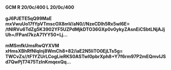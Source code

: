 #### GCM R 20/0c/400 L 20/0c/400
**gJ6PJETE5qQ99MaE**<br/>**mxVwuUo17fYpVTmscOX8mV/aN0//NzeCDlh5Rx5wI6E=**<br/>**/tNIRVu6TdZg5K3902YF5UZPdMjkDTO36GXp0v0ykyZAsnEiCSbtLNjAJjUh+/FPanl7kzA71YY50+Lj...**<br/><br/>
**mMSmfkUmsRwQYXVM**<br/>**xHmsXBhRfNIqInj8WmCh8+82/iaE2N5IiTO0EjLTs5g=**<br/>**TWCvZs//tF1YZUrLCogLieRKS0ASTwI0pbrXph8+Y7f6rm97P2mEQmvlJSd7QwPjT7475TzlnKmqexQq...**